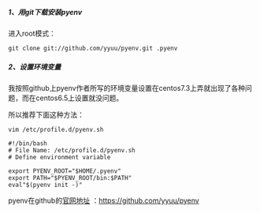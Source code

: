 ##### 1、用git下载安装pyenv

进入root模式：

```linux
git clone git://github.com/yyuu/pyenv.git .pyenv
```

##### 2、设置环境变量

我按照github上pyenv作者所写的环境变量设置在centos7.3上弄就出现了各种问题，而在centos6.5上设置就没问题。

所以推荐下面这种方法：

```linux
vim /etc/profile.d/pyenv.sh

#!/bin/bash
# File Name: /etc/profile.d/pyenv.sh
# Define environment variable

export PYENV_ROOT="$HOME/.pyenv"
export PATH="$PYENV_ROOT/bin:$PATH"
eval"$(pyenv init -)"
```

pyenv在github的[官网地址](https://github.com/yyuu/pyenv) ：https://github.com/yyuu/pyenv

